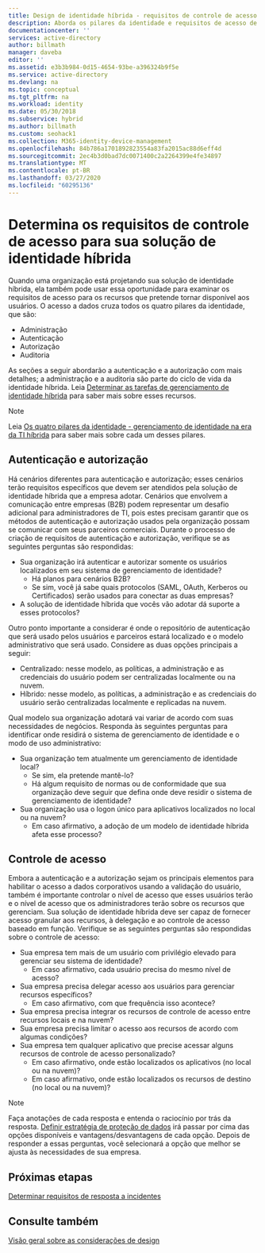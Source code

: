 ```yaml
---
title: Design de identidade híbrida - requisitos de controle de acesso do Azure | Microsoft Docs
description: Aborda os pilares da identidade e requisitos de acesso de identificação de recursos para usuários em um ambiente híbrido.
documentationcenter: ''
services: active-directory
author: billmath
manager: daveba
editor: ''
ms.assetid: e3b3b984-0d15-4654-93be-a396324b9f5e
ms.service: active-directory
ms.devlang: na
ms.topic: conceptual
ms.tgt_pltfrm: na
ms.workload: identity
ms.date: 05/30/2018
ms.subservice: hybrid
ms.author: billmath
ms.custom: seohack1
ms.collection: M365-identity-device-management
ms.openlocfilehash: 84b786a1701892823554a83fa2015ac88d6eff4d
ms.sourcegitcommit: 2ec4b3d0bad7dc0071400c2a2264399e4fe34897
ms.translationtype: MT
ms.contentlocale: pt-BR
ms.lasthandoff: 03/27/2020
ms.locfileid: "60295136"
---
```

# <a name="determine-access-control-requirements-for-your-hybrid-identity-solution"></a>Determina os requisitos de controle de acesso para sua solução de identidade híbrida
Quando uma organização está projetando sua solução de identidade híbrida, ela também pode usar essa oportunidade para examinar os requisitos de acesso para os recursos que pretende tornar disponível aos usuários. O acesso a dados cruza todos os quatro pilares da identidade, que são:

* Administração
* Autenticação
* Autorização
* Auditoria

As seções a seguir abordarão a autenticação e a autorização com mais detalhes; a administração e a auditoria são parte do ciclo de vida da identidade híbrida. Leia [Determinar as tarefas de gerenciamento de identidade híbrida](plan-hybrid-identity-design-considerations-hybrid-id-management-tasks.md) para saber mais sobre esses recursos.

> [!NOTE]
> Leia [Os quatro pilares da identidade - gerenciamento de identidade na era da TI híbrida](https://social.technet.microsoft.com/wiki/contents/articles/15530.the-four-pillars-of-identity-identity-management-in-the-age-of-hybrid-it.aspx) para saber mais sobre cada um desses pilares.
> 
> 

## <a name="authentication-and-authorization"></a>Autenticação e autorização
Há cenários diferentes para autenticação e autorização; esses cenários terão requisitos específicos que devem ser atendidos pela solução de identidade híbrida que a empresa adotar. Cenários que envolvem a comunicação entre empresas (B2B) podem representar um desafio adicional para administradores de TI, pois estes precisam garantir que os métodos de autenticação e autorização usados pela organização possam se comunicar com seus parceiros comerciais. Durante o processo de criação de requisitos de autenticação e autorização, verifique se as seguintes perguntas são respondidas:

* Sua organização irá autenticar e autorizar somente os usuários localizados em seu sistema de gerenciamento de identidade?
  * Há planos para cenários B2B?
  * Se sim, você já sabe quais protocolos (SAML, OAuth, Kerberos ou Certificados) serão usados para conectar as duas empresas?
* A solução de identidade híbrida que vocês vão adotar dá suporte a esses protocolos?

Outro ponto importante a considerar é onde o repositório de autenticação que será usado pelos usuários e parceiros estará localizado e o modelo administrativo que será usado. Considere as duas opções principais a seguir:

* Centralizado: nesse modelo, as políticas, a administração e as credenciais do usuário podem ser centralizadas localmente ou na nuvem.
* Híbrido: nesse modelo, as políticas, a administração e as credenciais do usuário serão centralizadas localmente e replicadas na nuvem.

Qual modelo sua organização adotará vai variar de acordo com suas necessidades de negócios. Responda às seguintes perguntas para identificar onde residirá o sistema de gerenciamento de identidade e o modo de uso administrativo:

* Sua organização tem atualmente um gerenciamento de identidade local?
  * Se sim, ela pretende mantê-lo?
  * Há algum requisito de normas ou de conformidade que sua organização deve seguir que defina onde deve residir o sistema de gerenciamento de identidade?
* Sua organização usa o logon único para aplicativos localizados no local ou na nuvem?
  * Em caso afirmativo, a adoção de um modelo de identidade híbrida afeta esse processo?

## <a name="access-control"></a>Controle de acesso
Embora a autenticação e a autorização sejam os principais elementos para habilitar o acesso a dados corporativos usando a validação do usuário, também é importante controlar o nível de acesso que esses usuários terão e o nível de acesso que os administradores terão sobre os recursos que gerenciam. Sua solução de identidade híbrida deve ser capaz de fornecer acesso granular aos recursos, à delegação e ao controle de acesso baseado em função. Verifique se as seguintes perguntas são respondidas sobre o controle de acesso:

* Sua empresa tem mais de um usuário com privilégio elevado para gerenciar seu sistema de identidade?
  * Em caso afirmativo, cada usuário precisa do mesmo nível de acesso?
* Sua empresa precisa delegar acesso aos usuários para gerenciar recursos específicos?
  * Em caso afirmativo, com que frequência isso acontece?
* Sua empresa precisa integrar os recursos de controle de acesso entre recursos locais e na nuvem?
* Sua empresa precisa limitar o acesso aos recursos de acordo com algumas condições?
* Sua empresa tem qualquer aplicativo que precise acessar alguns recursos de controle de acesso personalizado?
  * Em caso afirmativo, onde estão localizados os aplicativos (no local ou na nuvem)?
  * Em caso afirmativo, onde estão localizados os recursos de destino (no local ou na nuvem)?

> [!NOTE]
> Faça anotações de cada resposta e entenda o raciocínio por trás da resposta. [Definir estratégia de proteção de dados](plan-hybrid-identity-design-considerations-data-protection-strategy.md) irá passar por cima das opções disponíveis e vantagens/desvantagens de cada opção.  Depois de responder a essas perguntas, você selecionará a opção que melhor se ajusta às necessidades de sua empresa.
> 
> 

## <a name="next-steps"></a>Próximas etapas
[Determinar requisitos de resposta a incidentes](plan-hybrid-identity-design-considerations-incident-response-requirements.md)

## <a name="see-also"></a>Consulte também
[Visão geral sobre as considerações de design](plan-hybrid-identity-design-considerations-overview.md)

